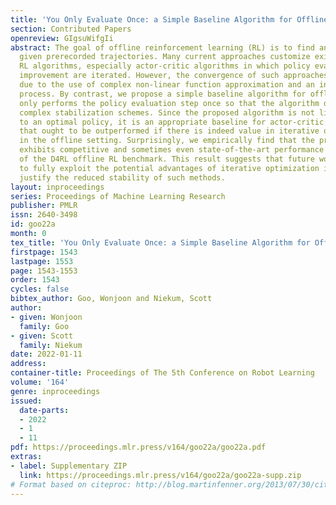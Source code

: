 ```yaml
---
title: 'You Only Evaluate Once: a Simple Baseline Algorithm for Offline RL'
section: Contributed Papers
openreview: GIgsuWifgIi
abstract: The goal of offline reinforcement learning (RL) is to find an optimal policy
  given prerecorded trajectories. Many current approaches customize existing off-policy
  RL algorithms, especially actor-critic algorithms in which policy evaluation and
  improvement are iterated. However, the convergence of such approaches is not guaranteed
  due to the use of complex non-linear function approximation and an intertwined optimization
  process. By contrast, we propose a simple baseline algorithm for offline RL that
  only performs the policy evaluation step once so that the algorithm does not require
  complex stabilization schemes. Since the proposed algorithm is not likely to converge
  to an optimal policy, it is an appropriate baseline for actor-critic algorithms
  that ought to be outperformed if there is indeed value in iterative optimization
  in the offline setting. Surprisingly, we empirically find that the proposed algorithm
  exhibits competitive and sometimes even state-of-the-art performance in a subset
  of the D4RL offline RL benchmark. This result suggests that future work is needed
  to fully exploit the potential advantages of iterative optimization in order to
  justify the reduced stability of such methods.
layout: inproceedings
series: Proceedings of Machine Learning Research
publisher: PMLR
issn: 2640-3498
id: goo22a
month: 0
tex_title: 'You Only Evaluate Once: a Simple Baseline Algorithm for Offline RL'
firstpage: 1543
lastpage: 1553
page: 1543-1553
order: 1543
cycles: false
bibtex_author: Goo, Wonjoon and Niekum, Scott
author:
- given: Wonjoon
  family: Goo
- given: Scott
  family: Niekum
date: 2022-01-11
address:
container-title: Proceedings of The 5th Conference on Robot Learning
volume: '164'
genre: inproceedings
issued:
  date-parts:
  - 2022
  - 1
  - 11
pdf: https://proceedings.mlr.press/v164/goo22a/goo22a.pdf
extras:
- label: Supplementary ZIP
  link: https://proceedings.mlr.press/v164/goo22a/goo22a-supp.zip
# Format based on citeproc: http://blog.martinfenner.org/2013/07/30/citeproc-yaml-for-bibliographies/
---
```

